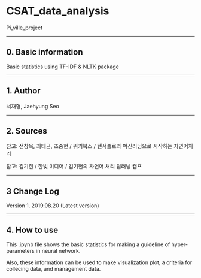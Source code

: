 # CSAT_data_analysis

Pi_ville_project

---

## 0. Basic information

Basic statistics using TF-IDF & NLTK package

---

## 1. Author

서재형, Jaehyung Seo

---

## 2. Sources

참고: 전창욱, 최태균, 조중현 / 위키북스 / 텐서플로와 머신러닝으로 시작하는 자연어처리

참고: 김기헌 / 한빛 미디어 / 김기헌의 자연어 처리 딥러닝 캠프

---

## 3 Change Log

Version 1. 2019.08.20 (Latest version)

---

## 4. How to use

This .ipynb file shows the basic statistics for making a guideline of hyper-parameters in neural network.

Also, these information can be used to make visualization plot, a criteria for collecing data, and management data.


